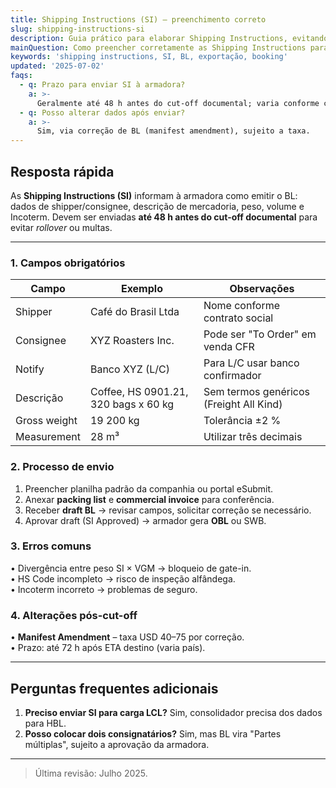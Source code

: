 ```yaml
---
title: Shipping Instructions (SI) – preenchimento correto
slug: shipping-instructions-si
description: Guia prático para elaborar Shipping Instructions, evitando erros em BL e atrasos no embarque.
mainQuestion: Como preencher corretamente as Shipping Instructions para exportação?
keywords: 'shipping instructions, SI, BL, exportação, booking'
updated: '2025-07-02'
faqs:
  - q: Prazo para enviar SI à armadora?
    a: >-
      Geralmente até 48 h antes do cut-off documental; varia conforme cada armador.
  - q: Posso alterar dados após enviar?
    a: >-
      Sim, via correção de BL (manifest amendment), sujeito a taxa.
---
```


## Resposta rápida

As **Shipping Instructions (SI)** informam à armadora como emitir o BL: dados de shipper/consignee, descrição de mercadoria, peso, volume e Incoterm. Devem ser enviadas **até 48 h antes do cut-off documental** para evitar _rollover_ ou multas.

---

### 1. Campos obrigatórios

| Campo        | Exemplo                              | Observações                             |
| ------------ | ------------------------------------ | --------------------------------------- |
| Shipper      | Café do Brasil Ltda                  | Nome conforme contrato social           |
| Consignee    | XYZ Roasters Inc.                    | Pode ser "To Order" em venda CFR        |
| Notify       | Banco XYZ (L/C)                      | Para L/C usar banco confirmador         |
| Descrição    | Coffee, HS 0901.21, 320 bags x 60 kg | Sem termos genéricos (Freight All Kind) |
| Gross weight | 19 200 kg                            | Tolerância ±2 %                         |
| Measurement  | 28 m³                                | Utilizar três decimais                  |

### 2. Processo de envio

1. Preencher planilha padrão da companhia ou portal eSubmit.
2. Anexar **packing list** e **commercial invoice** para conferência.
3. Receber **draft BL** → revisar campos, solicitar correção se necessário.
4. Aprovar draft (SI Approved) → armador gera **OBL** ou SWB.

### 3. Erros comuns

• Divergência entre peso SI × VGM → bloqueio de gate-in.  
• HS Code incompleto → risco de inspeção alfândega.  
• Incoterm incorreto → problemas de seguro.

### 4. Alterações pós-cut-off

• **Manifest Amendment** – taxa USD 40–75 por correção.  
• Prazo: até 72 h após ETA destino (varia país).

---

## Perguntas frequentes adicionais

1. **Preciso enviar SI para carga LCL?** Sim, consolidador precisa dos dados para HBL.
2. **Posso colocar dois consignatários?** Sim, mas BL vira "Partes múltiplas", sujeito a aprovação da armadora.

---

> Última revisão: Julho 2025.
